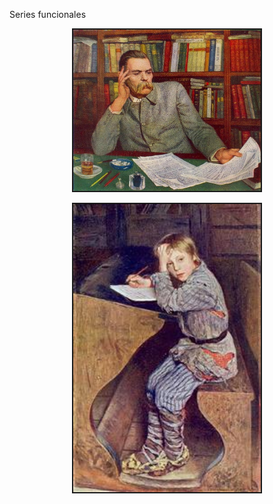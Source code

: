 Series funcionales

<p align="center">
 <img src="apuntes_manuscritos.jpg" width="300"  class="center"  border="2">
</p>


<p align="center">
 <img src="madremia.jpg" width="300"  class="center"  border="2">
</p>
